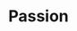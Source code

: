 ---
sw-dress-id: passion
sw-dress-collection-id: tender-is-the-touch
sw-dress-name: &title Passion
sw-dress-designer: Mia Chael
sw-dress-producer: Steff Wedding
sw-dress-colors:
  - по желание
sw-dress-sizes: от XS до 5XL
sw-dress-modelSize: S, шампанско
sw-dress-price: 1510
sw-dress-description: &desc |-
  Перлата в колекцията, нетрадиционен и смел дизайн, подходящ за всяка дама, която бяга от задължителното и търси различното, смелото, категоричното. Костюмът Passion е олицетворение на бягството ни извън рамките и стремежа ни да освободим клиентите си от мисълта за другите. Този дизайн, с цялата си изящност и нежни детайли, отваря сетивата за въображението, смелостта и гордото заявяване на себе си. 

  Възможни са леки промени по дизайна.
sw-dress-photos:
  - cover
  - front
  - back
  - detail

title: *title
description: *desc
layout: dress
permalink: /dresses/passion
---